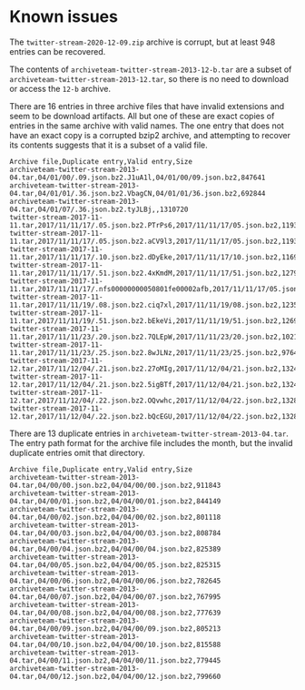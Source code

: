 # Known issues

The `twitter-stream-2020-12-09.zip` archive is corrupt, but at least 948 entries can be recovered.

The contents of `archiveteam-twitter-stream-2013-12-b.tar` are a subset of `archiveteam-twitter-stream-2013-12.tar`,
so there is no need to download or access the `12-b` archive.

There are 16 entries in three archive files that have invalid extensions and seem to be download artifacts.
All but one of these are exact copies of entries in the same archive with valid names.
The one entry that does not have an exact copy is a corrupted bzip2 archive, and attempting to recover
its contents suggests that it is a subset of a valid file.

```csv
Archive file,Duplicate entry,Valid entry,Size
archiveteam-twitter-stream-2013-04.tar,04/01/00/.09.json.bz2.J1uA1l,04/01/00/09.json.bz2,847641
archiveteam-twitter-stream-2013-04.tar,04/01/01/.36.json.bz2.VbagCN,04/01/01/36.json.bz2,692844
archiveteam-twitter-stream-2013-04.tar,04/01/07/.36.json.bz2.tyJLBj,,1310720
twitter-stream-2017-11-11.tar,2017/11/11/17/.05.json.bz2.PTrPs6,2017/11/11/17/05.json.bz2,1193404
twitter-stream-2017-11-11.tar,2017/11/11/17/.05.json.bz2.aCV9l3,2017/11/11/17/05.json.bz2,1193404
twitter-stream-2017-11-11.tar,2017/11/11/17/.10.json.bz2.dDyEke,2017/11/11/17/10.json.bz2,1169103
twitter-stream-2017-11-11.tar,2017/11/11/17/.51.json.bz2.4xKmdM,2017/11/11/17/51.json.bz2,1279707
twitter-stream-2017-11-11.tar,2017/11/11/17/.nfs00000000050801fe00002afb,2017/11/11/17/05.json.bz2,1193404
twitter-stream-2017-11-11.tar,2017/11/11/19/.08.json.bz2.ciq7xl,2017/11/11/19/08.json.bz2,1235430
twitter-stream-2017-11-11.tar,2017/11/11/19/.51.json.bz2.bEkeVi,2017/11/11/19/51.json.bz2,1269504
twitter-stream-2017-11-11.tar,2017/11/11/23/.20.json.bz2.7QLEpW,2017/11/11/23/20.json.bz2,1021649
twitter-stream-2017-11-11.tar,2017/11/11/23/.25.json.bz2.8wJLNz,2017/11/11/23/25.json.bz2,976495
twitter-stream-2017-11-12.tar,2017/11/12/04/.21.json.bz2.27oMIg,2017/11/12/04/21.json.bz2,1324180
twitter-stream-2017-11-12.tar,2017/11/12/04/.21.json.bz2.5igBTf,2017/11/12/04/21.json.bz2,1324180
twitter-stream-2017-11-12.tar,2017/11/12/04/.22.json.bz2.OQvwhc,2017/11/12/04/22.json.bz2,1328067
twitter-stream-2017-11-12.tar,2017/11/12/04/.22.json.bz2.bQcEGU,2017/11/12/04/22.json.bz2,1328067
```

There are 13 duplicate entries in `archiveteam-twitter-stream-2013-04.tar`.
The entry path format for the archive file includes the month, but the invalid duplicate entries omit that directory.

```csv
Archive file,Duplicate entry,Valid entry,Size
archiveteam-twitter-stream-2013-04.tar,04/00/00.json.bz2,04/04/00/00.json.bz2,911843
archiveteam-twitter-stream-2013-04.tar,04/00/01.json.bz2,04/04/00/01.json.bz2,844149
archiveteam-twitter-stream-2013-04.tar,04/00/02.json.bz2,04/04/00/02.json.bz2,801118
archiveteam-twitter-stream-2013-04.tar,04/00/03.json.bz2,04/04/00/03.json.bz2,808784
archiveteam-twitter-stream-2013-04.tar,04/00/04.json.bz2,04/04/00/04.json.bz2,825389
archiveteam-twitter-stream-2013-04.tar,04/00/05.json.bz2,04/04/00/05.json.bz2,825315
archiveteam-twitter-stream-2013-04.tar,04/00/06.json.bz2,04/04/00/06.json.bz2,782645
archiveteam-twitter-stream-2013-04.tar,04/00/07.json.bz2,04/04/00/07.json.bz2,767995
archiveteam-twitter-stream-2013-04.tar,04/00/08.json.bz2,04/04/00/08.json.bz2,777639
archiveteam-twitter-stream-2013-04.tar,04/00/09.json.bz2,04/04/00/09.json.bz2,805213
archiveteam-twitter-stream-2013-04.tar,04/00/10.json.bz2,04/04/00/10.json.bz2,815588
archiveteam-twitter-stream-2013-04.tar,04/00/11.json.bz2,04/04/00/11.json.bz2,779445
archiveteam-twitter-stream-2013-04.tar,04/00/12.json.bz2,04/04/00/12.json.bz2,799660
```
